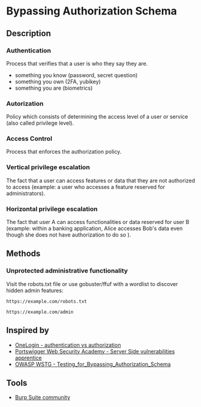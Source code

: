 
# Bypassing Authorization Schema


## Description

### Authentication

Process that verifies that a user is who they say they are.

- something you know (password, secret question)
- something you own (2FA, yubikey)
- something you are (biometrics)

### Autorization

Policy which consists of determining the access level of a user or service (also called privilege level).

### Access Control 

Process that enforces the authorization policy.

### Vertical privilege escalation

The fact that a user can access features or data that they are not authorized to access (example: a user who accesses a feature reserved for administrators).
### Horizontal privilege escalation

The fact that user A can access functionalities or data reserved for user B (example: within a banking application, Alice accesses Bob's data even though she does not have authorization to do so ).

## Methods

### Unprotected administrative functionality

Visit the robots.txt file or use gobuster/ffuf with a wordlist to discover hidden admin features: 

```http
https://example.com/robots.txt
```

```http
https://example.com/admin
```
## Inspired by

- [OneLogin - authentication vs authorization](https://www.onelogin.com/learn/authentication-vs-authorization#:~:text=Authentication%20and%20authorization%20are%20two,authorization%20determines%20their%20access%20rights.)
- [Portswigger Web Security Academy - Server Side vulnerabilities apprentice](https://portswigger.net/web-security/learning-paths/server-side-vulnerabilities-apprentice)
- [OWASP WSTG - Testing_for_Bypassing_Authorization_Schema](https://owasp.org/www-project-web-security-testing-guide/latest/4-Web_Application_Security_Testing/05-Authorization_Testing/02-Testing_for_Bypassing_Authorization_Schema)

## Tools

- [Burp Suite community](https://portswigger.net/burp/communitydownload)